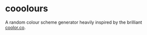 # cooolours

A random colour scheme generator heavily inspired by the brilliant [coolor.co](https://coolors.co/).
